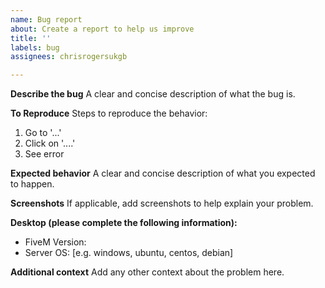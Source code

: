 ```yaml
---
name: Bug report
about: Create a report to help us improve
title: ''
labels: bug
assignees: chrisrogersukgb

---
```


**Describe the bug**
A clear and concise description of what the bug is.

**To Reproduce**
Steps to reproduce the behavior:
1. Go to '...'
2. Click on '....'
4. See error

**Expected behavior**
A clear and concise description of what you expected to happen.

**Screenshots**
If applicable, add screenshots to help explain your problem.

**Desktop (please complete the following information):**
 - FiveM Version: 
 - Server OS: [e.g. windows, ubuntu, centos, debian]

**Additional context**
Add any other context about the problem here.

